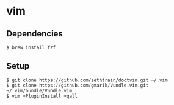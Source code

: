 vim
====

Dependencies
------------

    $ brew install fzf

Setup
-----

    $ git clone https://github.com/sethtrain/doctvim.git ~/.vim
    $ git clone https://github.com/gmarik/Vundle.vim.git ~/.vim/bundle/Vundle.vim
    $ vim +PluginInstall +qall
